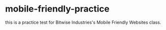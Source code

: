 # mobile-friendly-practice
this is a practice test for Bitwise Industries's Mobile Friendly Websites class.
